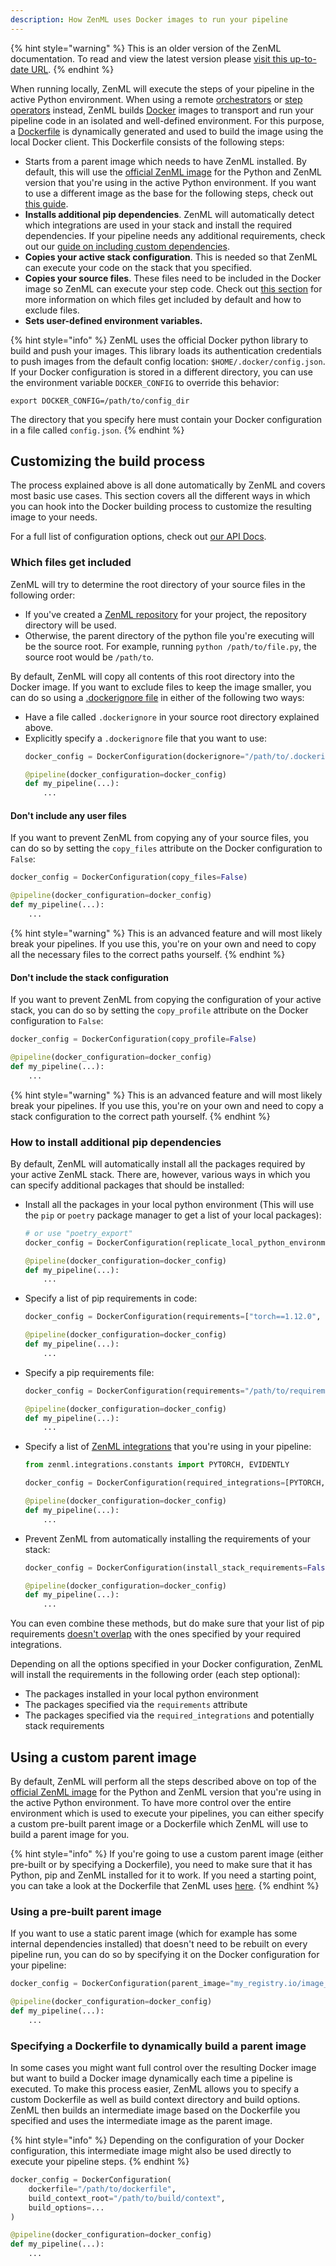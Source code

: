 ```yaml
---
description: How ZenML uses Docker images to run your pipeline
---
```


{% hint style="warning" %}
This is an older version of the ZenML documentation. To read and view the latest version please [visit this up-to-date URL](https://docs.zenml.io).
{% endhint %}


When running locally, ZenML will execute the steps of your pipeline in the
active Python environment. When using a remote [orchestrators](../../mlops-stacks/orchestrators/orchestrators.md)
or [step operators](../../mlops-stacks/step-operators/step-operators.md) instead,
ZenML builds [Docker](https://www.docker.com/) images to transport and
run your pipeline code in an isolated and well-defined environment.
For this purpose, a [Dockerfile](https://docs.docker.com/engine/reference/builder/) is dynamically generated and used
to build the image using the local Docker client. This Dockerfile consists of the following steps:
* Starts from a parent image which needs to have ZenML installed. By default, this will use the [official ZenML image](https://hub.docker.com/r/zenmldocker/zenml/) for the Python and ZenML version that you're using in the active Python environment. If you want to use a different image as the base for the following steps, check out [this guide](#using-a-custom-parent-image).
* **Installs additional pip dependencies**. ZenML will automatically detect which integrations are used in your stack and install the required dependencies.
If your pipeline needs any additional requirements, check out our [guide on including custom dependencies](#how-to-install-additional-pip-dependencies).
* **Copies your active stack configuration**. This is needed so that ZenML can execute your code on the stack that you specified.
* **Copies your source files**. These files need to be included in the Docker image so ZenML can execute your step code. Check out [this section](#which-files-get-included) for more information on which files get included by default and how to exclude files.
* **Sets user-defined environment variables.**

{% hint style="info" %}
ZenML uses the official Docker python library to build and push your images. This library
loads its authentication credentials to push images from the default config location: `$HOME/.docker/config.json`.
If your Docker configuration is stored in a different directory, you can use the environment
variable `DOCKER_CONFIG` to override this behavior:
```shell
export DOCKER_CONFIG=/path/to/config_dir
```
The directory that you specify here must contain your Docker configuration in a file called `config.json`.
{% endhint %}

## Customizing the build process

The process explained above is all done automatically by ZenML and covers most basic use cases.
This section covers all the different ways in which you can hook into the Docker building
process to customize the resulting image to your needs.

For a full list of configuration options, check out
[our API Docs](https://apidocs.zenml.io/latest/api_docs/config/#zenml.config.docker_configuration.DockerConfiguration).

### Which files get included

ZenML will try to determine the root directory of your source files in the following order:
* If you've created a 
[ZenML repository](../stacks-profiles-repositories/repository.md)
for your project, the repository directory will be used.
* Otherwise, the parent directory of the python file you're executing will be the source root.
For example, running `python /path/to/file.py`, the source root would be `/path/to`.

By default, ZenML will copy all contents of this root directory into the Docker image.
If you want to exclude files to keep the image smaller, you can do so using a [.dockerignore
file](https://docs.docker.com/engine/reference/builder/#dockerignore-file) in either of the 
following two ways:
* Have a file called `.dockerignore` in your source root directory explained above.
* Explicitly specify a `.dockerignore` file that you want to use:
    ```python
    docker_config = DockerConfiguration(dockerignore="/path/to/.dockerignore")
    
    @pipeline(docker_configuration=docker_config)
    def my_pipeline(...):
        ...
    ```

#### Don't include any user files

If you want to prevent ZenML from copying any of your source files, you can do so by
setting the `copy_files` attribute on the Docker configuration to `False`:
```python
docker_config = DockerConfiguration(copy_files=False)

@pipeline(docker_configuration=docker_config)
def my_pipeline(...):
    ...
```

{% hint style="warning" %}
This is an advanced feature and will most likely break your pipelines. If you use this,
you're on your own and need to copy all the necessary files to the correct paths yourself.
{% endhint %}

#### Don't include the stack configuration

If you want to prevent ZenML from copying the configuration of your active stack,
you can do so by setting the `copy_profile` attribute on the Docker configuration to `False`:
```python
docker_config = DockerConfiguration(copy_profile=False)

@pipeline(docker_configuration=docker_config)
def my_pipeline(...):
    ...
```

{% hint style="warning" %}
This is an advanced feature and will most likely break your pipelines. If you use this,
you're on your own and need to copy a stack configuration to the correct path yourself.
{% endhint %}

### How to install additional pip dependencies

By default, ZenML will automatically install all the packages required by your
active ZenML stack. There are, however, various ways in which you can specify
additional packages that should be installed:
* Install all the packages in your local python environment (This will use the `pip` or `poetry`
package manager to get a list of your local packages):
    ```python
    # or use "poetry_export"
    docker_config = DockerConfiguration(replicate_local_python_environment="pip_freeze")

    @pipeline(docker_configuration=docker_config)
    def my_pipeline(...):
        ...
    ```
* Specify a list of pip requirements in code:
    ```python
    docker_config = DockerConfiguration(requirements=["torch==1.12.0", "torchvision"])

    @pipeline(docker_configuration=docker_config)
    def my_pipeline(...):
        ...
    ```
* Specify a pip requirements file:
    ```python
    docker_config = DockerConfiguration(requirements="/path/to/requirements.txt")

    @pipeline(docker_configuration=docker_config)
    def my_pipeline(...):
        ...
    ```
* Specify a list of [ZenML integrations](../../mlops-stacks/integrations.md) that you're using in your pipeline:
    ```python
    from zenml.integrations.constants import PYTORCH, EVIDENTLY

    docker_config = DockerConfiguration(required_integrations=[PYTORCH, EVIDENTLY])

    @pipeline(docker_configuration=docker_config)
    def my_pipeline(...):
        ...
    ```
* Prevent ZenML from automatically installing the requirements of your stack:
    ```python
    docker_config = DockerConfiguration(install_stack_requirements=False)

    @pipeline(docker_configuration=docker_config)
    def my_pipeline(...):
        ...
    ```

You can even combine these methods, but do make sure that your
list of pip requirements [doesn't overlap](../../resources/best-practices.md#do-not-overlap-requiredintegrations-and-requirements)
with the ones specified by your required integrations.

Depending on all the options specified in your Docker configuration, ZenML will install the requirements
in the following order (each step optional):
- The packages installed in your local python environment
- The packages specified via the `requirements` attribute
- The packages specified via the `required_integrations` and potentially stack requirements

## Using a custom parent image

By default, ZenML will perform all the steps described above on top of the
[official ZenML image](https://hub.docker.com/r/zenmldocker/zenml/) for the Python
and ZenML version that you're using in the active Python environment. To have more
control over the entire environment which is used to execute your pipelines,
you can either specify a custom pre-built parent image or a Dockerfile which ZenML will use to
build a parent image for you.

{% hint style="info" %}
If you're going to use a custom parent image (either pre-built or by specifying a Dockerfile),
you need to make sure that it has Python, pip and ZenML installed for it to work. If you need 
a starting point, you can take a look at the Dockerfile that ZenML uses
[here](https://github.com/zenml-io/zenml/blob/main/docker/base.Dockerfile).
{% endhint %}

### Using a pre-built parent image

If you want to use a static parent image (which for example has some internal dependencies installed)
that doesn't need to be rebuilt on every pipeline run, you can do so by specifying it on the
Docker configuration for your pipeline:
```python
docker_config = DockerConfiguration(parent_image="my_registry.io/image_name:tag")

@pipeline(docker_configuration=docker_config)
def my_pipeline(...):
    ...
```

### Specifying a Dockerfile to dynamically build a parent image

In some cases you might want full control over the resulting Docker image but want
to build a Docker image dynamically each time a pipeline is executed. To make this process easier,
ZenML allows you to specify a custom Dockerfile as well as build context directory and
build options. ZenML then builds an intermediate image based on the Dockerfile you specified and uses
the intermediate image as the parent image.

{% hint style="info" %}
Depending on the configuration of your Docker configuration, this intermediate image
might also be used directly to execute your pipeline steps.
{% endhint %}

```python
docker_config = DockerConfiguration(
    dockerfile="/path/to/dockerfile",
    build_context_root="/path/to/build/context",
    build_options=...
)

@pipeline(docker_configuration=docker_config)
def my_pipeline(...):
    ...
```
